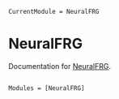 ```@meta
CurrentModule = NeuralFRG
```

# NeuralFRG

Documentation for [NeuralFRG](https://github.com/Yangyang-Tan/NeuralFRG.jl).

```@index
```

```@autodocs
Modules = [NeuralFRG]
```
